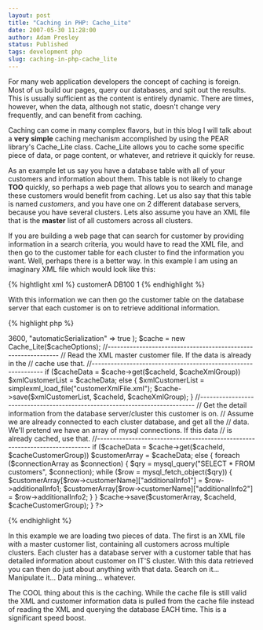 ```yaml
---
layout: post
title: "Caching in PHP: Cache_Lite"
date: 2007-05-30 11:28:00
author: Adam Presley
status: Published
tags: development php
slug: caching-in-php-cache_lite
---
```


For many web application developers the concept of caching is foreign.
Most of us build our pages, query our databases, and spit out the
results. This is usually sufficient as the content is entirely dynamic.
There are times, however, when the data, although not static, doesn't
change very frequently, and can benefit from caching.  
  
Caching can come in many complex flavors, but in this blog I will talk
about a **very simple** caching mechanism accomplished by using the PEAR
library's Cache_Lite class. Cache_Lite allows you to cache some
specific piece of data, or page content, or whatever, and retrieve it
quickly for reuse.  
  
As an example let us say you have a database table with all of your
customers and information about them. This table is not likely to change
**TOO** quickly, so perhaps a web page that allows you to search and
manage these customers would benefit from caching. Let us also say that
this table is named *customers*, and you have one on 2 different
database servers, because you have several clusters. Lets also assume
you have an XML file that is the **master** list of all customers across
all clusters.  
  
If you are building a web page that can search for customer by providing
information in a search criteria, you would have to read the XML file,
and then go to the customer table for each cluster to find the
information you want. Well, perhaps there is a better way. In this
example I am using an imaginary XML file which would look like this:  
  
{% hightlight xml %}
<customer>
   <customername>customerA</customerName>
   <server>DB100</server>
   <active>1</active>
</customer>
{% endhighlight %}

With this information we can then go the customer table on the database
server that each customer is on to retrieve additional information.  

{% highlight php %}
<?php

require_once("Cache/Lite.php");

$cacheId = "UniqueCacheId";
$cacheXmlGroup = "xmlGroup";
$cacheCustomerGroup = "customerGroup";

$cacheOptions = array(
   "lifeTime" => 3600,
   "automaticSerialization" => true
);

$cache = new Cache_Lite($cacheOptions);

//--------------------------------------------------------------
// Read the XML master customer file. If the data is already in the
// cache use that.
//--------------------------------------------------------------
if ($cacheData = $cache->get($cacheId, $cacheXmlGroup))
   $xmlCustomerList = $cacheData;
else {
   $xmlCustomerList = simplexml_load_file("customerXmlFile.xml");
   $cache->save($xmlCustomerList, $cacheId, $cacheXmlGroup);
}

//----------------------------------------------------------------------------
// Get the detail information from the database server/cluster this customer is on.
// Assume we are already connected to each cluster database, and get all the
// data. We'll pretend we have an array of mysql connections. If this data
// is already cached, use that.
//----------------------------------------------------------------------------
if ($cacheData = $cache->get($cacheId, $cacheCustomerGroup))
   $customerArray = $cacheData;
else {
   foreach ($connectionArray as $connection) {
      $qry = mysql_query("SELECT * FROM customers", $connection);

      while ($row = mysql_fetch_object($qry)) {
         $customerArray[$row->customerName]["additionalInfo1"] = $row->additionalInfo1;
         $customerArray[$row->customerName]["additionalInfo2"] = $row->additionalInfo2;
      }
   }

   $cache->save($customerArray, $cacheId, $cacheCustomerGroup);
}

?>
{% endhighlight %}

In this example we are loading two pieces of data. The first is an XML
file with a master customer list, containing all customers across
multiple clusters. Each cluster has a database server with a customer
table that has detailed information about customer on IT'S cluster. With
this data retrieved you can then do just about anything with that data.
Search on it... Manipulate it... Data mining... whatever.  
  
The COOL thing about this is the caching. While the cache file is still
valid the XML and customer information data is pulled from the cache
file instead of reading the XML and querying the database EACH time.
This is a significant speed boost.
